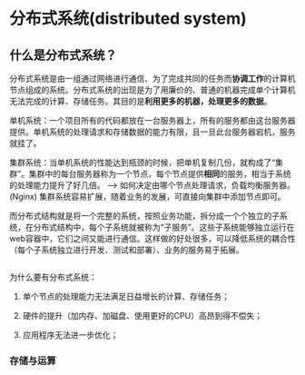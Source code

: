 # 分布式系统(distributed system)

## 什么是分布式系统？

分布式系统是由一组通过网络进行通信、为了完成共同的任务而**协调工作**的计算机节点组成的系统。分布式系统的出现是为了用廉价的、普通的机器完成单个计算机无法完成的计算、存储任务。其目的是**利用更多的机器，处理更多的数据**。

单机系统：一个项目所有的代码都放在一台服务器上，所有的服务都由这台服务器提供。单机系统的处理请求和存储数据的能力有限，且一旦此台服务器宕机，服务就挂了。

集群系统：当单机系统的性能达到瓶颈的时候，把单机复制几份，就构成了“集群”。集群中的每台服务器称为一个节点，每个节点提供**相同**的服务，相当于系统的处理能力提升了好几倍。 --> 如何决定由哪个节点处理请求，负载均衡服务器。(Nginx) 集群系统容易扩展，随着业务的发展，可直接向集群中添加节点即可。 

而分布式结构就是将一个完整的系统，按照业务功能，拆分成一个个独立的子系统，在分布式结构中，每个子系统就被称为“子服务”。这些子系统能够独立运行在web容器中，它们之间又能进行通信。这样做的好处很多，可以降低系统的耦合性（每个子系统独立进行开发、测试和部署）、业务的服务易于拓展。

![]()

为什么要有分布式系统：

1. 单个节点的处理能力无法满足日益增长的计算、存储任务； 

2. 硬件的提升（加内存、加磁盘、使用更好的CPU）高昂到得不偿失；

3. 应用程序无法进一步优化； 

### 存储与运算

